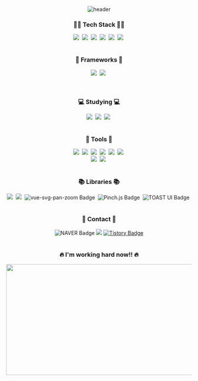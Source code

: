 <!--
**CHANGYUNOH/CHANGYUNOH** is a ✨ _special_ ✨ repository because its `README.md` (this file) appears on your GitHub profile.

Here are some ideas to get you started:

- 🔭 I’m currently working on ...
- 🌱 I’m currently learning ...
- 👯 I’m looking to collaborate on ...
- 🤔 I’m looking for help with ...
- 💬 Ask me about ...
- 📫 How to reach me: ...
- 😄 Pronouns: ...
- ⚡ Fun fact: ...
-->

<!--타이틀 부분-->
<div align="center">
  <img src="https://capsule-render.vercel.app/api?type=venom&color=0:8871e5,100:b678c4&stroke=b678c4&height=300&section=header&text=I%20am%20changyu&fontSize=90" alt="header">
</div>


<!--내용 부분-->
<h3 align="center">🧑‍💻 Tech Stack 🧑‍💻</h3>
<div align="center">
    <img src="https://img.shields.io/badge/HTML5-E34F26?style=for-the-badge&logo=html5&logoColor=white">&nbsp
    <img src="https://img.shields.io/badge/CSS3-1572B6?style=for-the-badge&logo=css3&logoColor=white">&nbsp
    <img src="https://img.shields.io/badge/Sass-CC6699?style=for-the-badge&logo=sass&logoColor=white">&nbsp
    <img src="https://img.shields.io/badge/JavaScript-F7DF1E?style=for-the-badge&logo=JavaScript&logoColor=white">&nbsp
    <img src="https://img.shields.io/badge/jquery-%230769AD.svg?style=for-the-badge&logo=jquery&logoColor=white">&nbsp
    <img src="https://img.shields.io/badge/GULP-%23CF4647.svg?style=for-the-badge&logo=gulp&logoColor=white">&nbsp<br>
</div>

<br>

<h3 align="center">🔨 Frameworks 🔨</h3>
<div align="center">
    <img src="https://img.shields.io/badge/Vue.js-35495E?style=for-the-badge&logo=vue.js&logoColor=4FC08D">&nbsp
    <img src="https://img.shields.io/badge/Nuxt-002E3B?style=for-the-badge&logo=nuxtdotjs&logoColor=#00DC82">&nbsp<br><br>
</div>

<br>

<h3 align="center">💻 Studying 💻</h3>
<div align="center">
    <img src="https://img.shields.io/badge/typescript-007ACC.svg?style=for-the-badge&logo=typescript&logoColor=white" />&nbsp
    <img src="https://img.shields.io/badge/React-20232A?style=for-the-badge&logo=react&logoColor=61DAFB">&nbsp
    <img src="https://img.shields.io/badge/Next.js-000?logo=nextdotjs&logoColor=fff&style=for-the-badge">&nbsp
</div>

<br>

<h3 align="center">🔧 Tools 🔧</h3>
<div align="center">
    <img src="https://img.shields.io/badge/gitlab-%23181717.svg?style=for-the-badge&logo=gitlab&logoColor=white">&nbsp
    <img src="https://img.shields.io/badge/github-181717.svg?style=for-the-badge&logo=github&logoColor=white" />&nbsp
    <img src="https://img.shields.io/badge/Notion-F3F3F3.svg?style=for-the-badge&logo=notion&logoColor=black" />&nbsp
    <img src="https://img.shields.io/badge/Trello-%23026AA7.svg?style=for-the-badge&logo=Trello&logoColor=white">&nbsp
    <img src="https://img.shields.io/badge/figma-%23F24E1E.svg?style=for-the-badge&logo=figma&logoColor=white">&nbsp
  <img src="https://img.shields.io/badge/adobe%20photoshop-%2331A8FF.svg?style=for-the-badge&logo=adobe%20photoshop&logoColor=white">&nbsp<br>
    <img src="https://img.shields.io/badge/IntelliJIDEA-000000.svg?style=for-the-badge&logo=intellij-idea&logoColor=white">&nbsp
    <img src="https://img.shields.io/badge/Visual%20Studio%20Code-0078d7.svg?style=for-the-badge&logo=visual-studio-code&logoColor=white">&nbsp
</div>

<br>

<h3 align="center">📚 Libraries 📚</h3>
<div align="center">
    <img src="https://img.shields.io/badge/chart.js-F5788D.svg?style=for-the-badge&logo=chart.js&logoColor=white">&nbsp  
    <img src="https://img.shields.io/badge/Video.js-FF4B00.svg?style=for-the-badge&logo=video.js&logoColor=white">&nbsp
    <img src="https://img.shields.io/badge/vue--svg--pan--zoom-4FC08D.svg?style=for-the-badge&logo=vue.js&logoColor=white" alt="vue-svg-pan-zoom Badge">&nbsp
    <img src="https://img.shields.io/badge/Pinch.js-000000.svg?style=for-the-badge&logo=javascript&logoColor=white" alt="Pinch.js Badge">&nbsp
    <img src="https://img.shields.io/badge/TOAST%20UI-007BE3.svg?style=for-the-badge&logo=toast&logoColor=white" alt="TOAST UI Badge">&nbsp

</div>

<br>

<h3 align="center">📨 Contact 📨</h3>
<div align="center">
    <a>
        <img src="https://img.shields.io/badge/NAVER-03C75A.svg?style=for-the-badge&logo=naver&logoColor=white" alt="NAVER Badge">
    </a>
    <a>
        <img src="https://img.shields.io/badge/no940901@gmail.com-D14836?style=for-the-badge&logo=gmail&logoColor=white"/>
    </a>
    <a href="https://ncg1375.tistory.com/" target="_blank">
      <img src="https://img.shields.io/badge/Tistory-FF5722.svg?style=for-the-badge&logo=tistory&logoColor=white" alt="Tistory Badge">
    </a>
</div>

<br>

<h3 align="center">🔥 I'm working hard now!! 🔥</h3>
<div align="center">
    <a href="https://github.com/devxb/gitanimals">
        <img
          src="https://render.gitanimals.org/farms/changyu"
          width="600"
          height="300"
        />
    </a>
</div>
